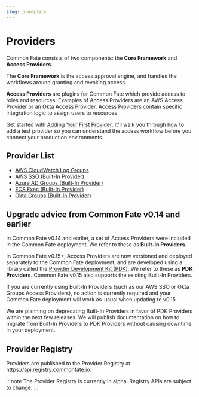 ```yaml
---
slug: providers
---
```


# Providers

Common Fate consists of two components: the **Core Framework** and **Access Providers**.

The **Core Framework** is the access approval engine, and handles the workflows around granting and revoking access.

**Access Providers** are plugins for Common Fate which provide access to roles and resources. Examples of Access Providers are an AWS Access Provider or an Okta Access Provider. Access Providers contain specific integration logic to assign users to resources.

Get started with [Adding Your First Provider](add-first-provider/first-provider). It'll walk you through how to add a test provider so you can understand the access workflow before you connect your production environments.

## Provider List

- [AWS CloudWatch Log Groups](https://github.com/common-fate/cf-provider-cloudwatch-log-groups)
- [AWS SSO (Built-In Provider)](built-in/aws-sso/v2/setup)
- [Azure AD Groups (Built-In Provider)](built-in/azure-ad/v1/setup)
- [ECS Exec (Built-In Provider)](built-in/ecs-exec-sso/v1-alpha1/setup)
- [Okta Groups (Built-In Provider)](built-in/okta/v1/setup)

## Upgrade advice from Common Fate v0.14 and earlier

In Common Fate v0.14 and earlier, a set of Access Providers were included in the Common Fate deployment. We refer to these as **Built-In Providers**.

In Common Fate v0.15+, Access Providers are now versioned and deployed separately to the Common Fate deployment, and are developed using a library called the [Provider Development Kit (PDK)](https://github.com/common-fate/commonfate-provider-core). We refer to these as **PDK Providers**. Common Fate v0.15 also supports the existing Built-In Providers.

If you are currently using Built-In Providers (such as our AWS SSO or Okta Groups Access Providers), no action is currently required and your Common Fate deployment will work as-usual when updating to v0.15.

We are planning on deprecating Built-In Providers in favor of PDK Providers within the next few releases. We will publish documentation on how to migrate from Built-In Providers to PDK Providers without causing downtime in your deployment.

## Provider Registry

Providers are published to the Provider Registry at https://api.registry.commonfate.io.

:::note
The Provider Registry is currently in alpha. Registry APIs are subject to change.
:::
